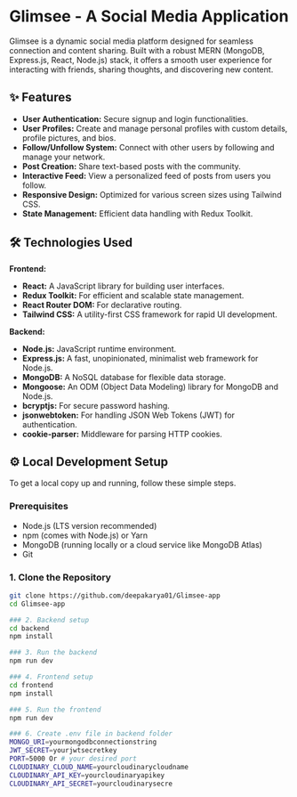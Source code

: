 # Glimsee - A Social Media Application

Glimsee is a dynamic social media platform designed for seamless connection and content sharing. Built with a robust MERN (MongoDB, Express.js, React, Node.js) stack, it offers a smooth user experience for interacting with friends, sharing thoughts, and discovering new content.

## ✨ Features

* **User Authentication:** Secure signup and login functionalities.
* **User Profiles:** Create and manage personal profiles with custom details, profile pictures, and bios.
* **Follow/Unfollow System:** Connect with other users by following and manage your network.
* **Post Creation:** Share text-based posts with the community.
* **Interactive Feed:** View a personalized feed of posts from users you follow.
* **Responsive Design:** Optimized for various screen sizes using Tailwind CSS.
* **State Management:** Efficient data handling with Redux Toolkit.

## 🛠️ Technologies Used

**Frontend:**
* **React:** A JavaScript library for building user interfaces.
* **Redux Toolkit:** For efficient and scalable state management.
* **React Router DOM:** For declarative routing.
* **Tailwind CSS:** A utility-first CSS framework for rapid UI development.

**Backend:**
* **Node.js:** JavaScript runtime environment.
* **Express.js:** A fast, unopinionated, minimalist web framework for Node.js.
* **MongoDB:** A NoSQL database for flexible data storage.
* **Mongoose:** An ODM (Object Data Modeling) library for MongoDB and Node.js.
* **bcryptjs:** For secure password hashing.
* **jsonwebtoken:** For handling JSON Web Tokens (JWT) for authentication.
* **cookie-parser:** Middleware for parsing HTTP cookies.


## ⚙️ Local Development Setup
To get a local copy up and running, follow these simple steps.

### Prerequisites

* Node.js (LTS version recommended)
* npm (comes with Node.js) or Yarn
* MongoDB (running locally or a cloud service like MongoDB Atlas)
* Git

### 1. Clone the Repository

```bash
git clone https://github.com/deepakarya01/Glimsee-app
cd Glimsee-app

### 2. Backend setup
cd backend
npm install

### 3. Run the backend
npm run dev

### 4. Frontend setup
cd frontend
npm install

### 5. Run the frontend
npm run dev

### 6. Create .env file in backend folder
MONGO_URI=yourmongodbconnectionstring
JWT_SECRET=yourjwtsecretkey
PORT=5000 Or # your desired port
CLOUDINARY_CLOUD_NAME=yourcloudinarycloudname
CLOUDINARY_API_KEY=yourcloudinaryapikey
CLOUDINARY_API_SECRET=yourcloudinarysecre
